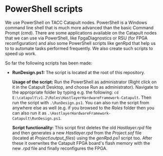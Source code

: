 # PowerShell scripts


We use PowerShell on TACC Catapult nodes. PowerShell is a Windows command line shell that is much more advanced than the basic Command Prompt (cmd). There are some applications available on the Catapult nodes that we can use via PowerShell, like FpgaDiagnostics or RSU (for FPGA reconfiguration) and also some PowerShell scripts like genRpd that help us to to automate tasks performed frequently. We also create such scripts to speed up work. 

So far the following scripts has been made:
- **RunDesign.ps1:** The script is located at the root of this repository.

    **Usage of the script:** Run the PowerShell as administrator (Right click on it in the Catapult Desktop, and choose Run as administrator). Navigate to the appropriate folder by typing e.g. the following: `cd E:\catapult\v1.2\Roles\HastlayerHardwareFramework-Catapult`. Then run the script with `.\RunDesign.ps1`. You can also run the script from anywhere else as well (e.g. if you browsed to the *Roles* folder then you can also run it as `.\HastlayerHardwareFramework-Catapult\RunDesign.ps1`.

    **Script functionality:** This script first deletes the old *Hastlayer.rpd* file and then generates a new *Hastlayer.rpd* from the *Project.sof* file (located at *Project\output_files*) using the *genRpd.ps1* script too. After these it overwrites the Catapult FPGA board's flash memory with the new *.rpd* file and finally reconfigures the FPGA.                                                                        